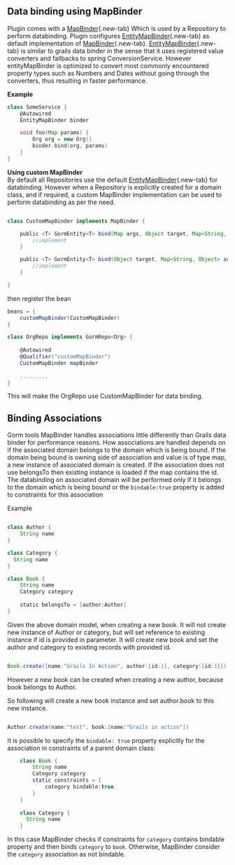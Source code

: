 
## Data binding using MapBinder
Plugin comes with a [MapBinder][]{.new-tab} Which is used by a Repository to perform databinding.
Plugin configures [EntityMapBinder][]{.new-tab} as default implementation of [MapBinder][]{.new-tab}. [EntityMapBinder][]{.new-tab} is similar 
to grails data binder in the sense that it uses registered value converters and fallbacks to spring ConversionService.
However entityMapBinder is optimized to convert most commonly encountered property types such as Numbers and Dates 
without going through the converters, thus resulting in faster performance.

**Example**

```groovy
class SomeService {
    @Autowired
    EntityMapBinder binder

    void foo(Map params) {
        Org org = new Org()
        binder.bind(org, params)
    }
}

```

**Using custom MapBinder**  
By default all Repositories use the default [EntityMapBinder][]{.new-tab} for databinding. However when a Repository is explicitly 
created for a domain class, and if required, a custom MapBinder implementation can be used to perform databinding as per the need.

```groovy

class CustomMapBinder implements MapBinder {

    public <T> GormEntity<T> bind(Map args, Object target, Map<String, Object> source, BindAction bindAction) {
        //implement  
    }

    public <T> GormEntity<T> bind(Object target, Map<String, Object> source, BindAction bindAction) {
        //implement
    }

}
```
then register the bean 

```java
beans = {
    customMapBinder(CustomMapBinder) 
}
```

```groovy
class OrgRepo implements GormRepo<Org> {
    
    @Autowired
    @Qualifier("customMapBinder")
    CustomMapBinder mapBinder
    
    .........   
}

```

This will make the OrgRepo use CustomMapBinder for data binding.


## Binding Associations
Gorm tools MapBinder handles associations little differently than Grails data binder for performance reasons.
How associations are handled depends on if the associated domain belongs to the domain which is being bound.
If the domain being bound is owning side of association and value is of type map, a new instance of associated domain is created.
If the association does not use belongsTo then existing instance is loaded if the map contains the id.
The databinding on associated domain will be performed only if it belongs to the domain which is being bound
or the ```bindable:true``` property is added to constraints for this association

Example

```groovy

class Author {
    String name
}

class Category {
  String name
}

class Book {
    String name
    Category category
    
    static belongsTo = [author:Author]
}
```

Given the above domain model, when creating a new book. It will not create new instance of Author or category, but will set reference to existing instance if id is provided in parameter.
It will create new book and set the author and category to existing records with provided id.


```groovy

Book.create([name:"Grails In Action", author:[id:1], category:[id:1]]) 

```

However a new book can be created when creating a new author, because book belongs to Author.

So following will create a new book instance and set author.book to this new instance.

```groovy

Author.create(name:"test", book:[name:"Grails in action"])

```

It is possible to specify the ```bindable: true``` property explicitly for the association in constraints of a parent domain class:

```groovy
    class Book {
        String name
        Category category
        static constraints = {
            category bindable:true
        }
    }
    
    class Category {
      String name
    }

```
In this case MapBinder checks if constraints for ```category``` contains bindable property and then binds ```category``` to ```book```.
Otherwise, MapBinder consider the ```category``` association as not bindable.

[MapBinder]: https://yakworks.github.io/gorm-tools/api/gorm/tools/databinding/MapBinder.html
[EntityMapBinder]: https://yakworks.github.io/gorm-tools/api/gorm/tools/databinding/EntityMapBinder.html
